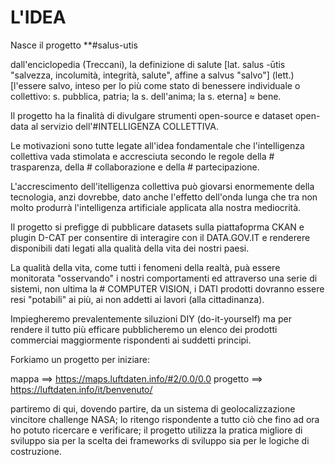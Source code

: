# L'IDEA

Nasce il progetto **#salus-utis 

dall'enciclopedia (Treccani), la definizione di salute [lat. salus -ūtis "salvezza, incolumità, integrità, salute", affine a salvus "salvo"] (lett.) [l'essere salvo, inteso per lo più come stato di benessere individuale o collettivo: s. pubblica, patria; la s. dell'anima; la s. eterna] ≈ bene.

Il progetto ha la finalità di divulgare strumenti open-source e dataset open-data al servizio dell'#INTELLIGENZA COLLETTIVA.

Le motivazioni sono tutte legate all'idea fondamentale che l'intelligenza collettiva vada stimolata e accresciuta secondo le regole della # trasparenza, della # collaborazione e della # partecipazione.

L'accrescimento dell'itelligenza collettiva può giovarsi enormemente della tecnologia, anzi dovrebbe, dato anche l'effetto dell'onda lunga che tra non molto produrrà l'intelligenza artificiale applicata alla nostra mediocrità.

Il progetto si prefigge di pubblicare datasets sulla piattafoprma CKAN e plugin D-CAT per consentire di interagire con il DATA.GOV.IT e renderere disponibili dati legati alla qualità della vita dei nostri paesi.

La qualità della vita, come tutti i fenomeni della realtà, puà essere monitorata "osservando" i nostri comportamenti ed attraverso una serie di sistemi, non ultima la  # COMPUTER VISION, i DATI prodotti dovranno essere resi "potabili" ai più, ai non addetti ai lavori (alla cittadinanza).     

Impiegheremo prevalentemente siluzioni DIY (do-it-yourself) ma per rendere il tutto più efficare pubblicheremo un elenco dei prodotti commerciai maggiormente rispondenti ai suddetti principi.

Forkiamo un progetto per iniziare:

mappa ==>  https://maps.luftdaten.info/#2/0.0/0.0
progetto ==> https://luftdaten.info/it/benvenuto/

partiremo di qui, dovendo partire, da un sistema di geolocalizzazione vincitore challenge NASA; lo ritengo rispondente a tutto ciò che fino ad ora ho potuto ricercare e verificare; il progetto utilizza la pratica migliore di sviluppo sia per la scelta dei frameworks di sviluppo sia per le logiche di costruzione.
 
